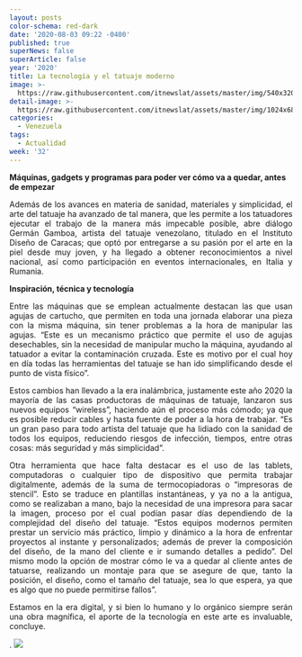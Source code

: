 ```yaml
---
layout: posts
color-schema: red-dark
date: '2020-08-03 09:22 -0400'
published: true
superNews: false
superArticle: false
year: '2020'
title: La tecnología y el tatuaje moderno
image: >-
  https://raw.githubusercontent.com/itnewslat/assets/master/img/540x320/Tatuando-p.jpg
detail-image: >-
  https://raw.githubusercontent.com/itnewslat/assets/master/img/1024x680/Tatuando-g.jpg
categories:
  - Venezuela
tags:
  - Actualidad
week: '32'
---
```

**Máquinas, gadgets y programas para poder ver cómo va a quedar, antes de empezar**

<p style="text-align: justify;"> Además de los avances en materia de sanidad, materiales y simplicidad, el arte del tatuaje ha avanzado de tal manera, que les permite a los tatuadores ejecutar el trabajo de la manera más impecable posible, abre diálogo Germán Gamboa, artista del tatuaje venezolano, titulado en el Instituto Diseño de Caracas; que optó por entregarse a su pasión por el arte en la piel desde muy joven, y ha llegado a obtener reconocimientos a nivel nacional, así como participación en eventos internacionales, en Italia y Rumania.</p>

**Inspiración, técnica y tecnología**

<p style="text-align: justify;"> Entre las máquinas que se emplean actualmente destacan las que usan agujas de cartucho, que permiten en toda una jornada elaborar una pieza con la misma máquina, sin tener problemas a la hora de manipular las agujas. “Este es un mecanismo práctico que permite el uso de agujas desechables, sin la necesidad de manipular mucho la máquina, ayudando al tatuador a evitar la contaminación cruzada. Este es motivo por el cual hoy en día todas las herramientas del tatuaje se han ido simplificando desde el punto de vista físico”. </p>

<p style="text-align: justify;"> Estos cambios han llevado a la era inalámbrica, justamente este año 2020 la mayoría de las casas productoras de máquinas de tatuaje, lanzaron sus nuevos equipos “wireless”, haciendo aún el proceso más cómodo; ya que es posible reducir cables y hasta fuente de poder a la hora de trabajar. “Es un gran paso para todo artista del tatuaje que ha lidiado con la sanidad de todos los equipos, reduciendo riesgos de infección, tiempos, entre otras cosas: más seguridad y más simplicidad”.</p>

<p style="text-align: justify;"> Otra herramienta que hace falta destacar es el uso de las tablets, computadoras o cualquier tipo de dispositivo que permita trabajar digitalmente, además de la suma de termocopiadoras o “impresoras de stencil”. Esto se traduce en plantillas instantáneas, y ya no a la antigua, como se realizaban a mano, bajo la necesidad de una impresora para sacar la imagen, proceso por el cual podían pasar días dependiendo de la complejidad del diseño del tatuaje. “Estos equipos modernos permiten prestar un servicio más práctico, limpio y dinámico a la hora de enfrentar proyectos al instante y personalizados; además de prever la composición del diseño, de la mano del cliente e ir sumando detalles a pedido”. Del mismo modo la opción de mostrar cómo le va a quedar al cliente antes de tatuarse, realizando un montaje para que se asegure de que, tanto la posición, el diseño, como el tamaño del tatuaje, sea lo que espera, ya que es algo que no puede permitirse fallos”.</p>

<p style="text-align: justify;"> Estamos en la era digital, y si bien lo humano y lo orgánico siempre serán una obra magnífica, el aporte de la tecnología en este arte es invaluable, concluye.</p>
.
<img src="https://tracker.metricool.com/c3po.jpg?hash=56f88a41e39ab42c063cc51676587a04"/>
